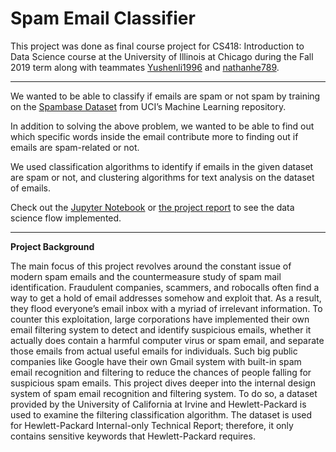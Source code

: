 # Spam Email Classifier

This project was done as final course project for CS418: Introduction to Data Science course at the University of Illinois at Chicago during the Fall 2019 term along with teammates [Yushenli1996](https://github.com/Yushenli1996) and [nathanhe789](https://github.com/nathanhe789).

----

We wanted to be able to classify if emails are spam or not spam by training on the [Spambase Dataset](https://archive.ics.uci.edu/ml/datasets/spambase) from UCI’s Machine Learning repository. 

In addition to solving the above problem, we wanted to be able to find out which specific words inside the email contribute more to finding out if emails are spam-related or not.

We used classification algorithms to identify if emails in the given dataset are spam or not, and clustering algorithms for text analysis on the dataset of emails.

Check out the [Jupyter Notebook](SpamEmailClassifier.ipynb "Spam Email Classifier") or [the project report](https://docs.google.com/document/d/1HDNRm1eo5YnTJG1SPG9VdGhRVKZpo7TECoHNzEcC2sY/edit?usp=sharing "Final Project Report") to see the data science flow implemented.

----

**Project Background**

The main focus of this project revolves around the constant issue of modern spam emails and the countermeasure study of spam mail identification. Fraudulent companies, scammers, and robocalls often find a way to get a hold of email addresses somehow and exploit that. As a result, they flood everyone’s email inbox with a myriad of irrelevant information. To counter this exploitation, large corporations have implemented their own email filtering system to detect and identify suspicious emails, whether it actually does contain a harmful computer virus or spam email, and separate those emails from actual useful emails for individuals. Such big public companies like Google have their own Gmail system with built-in spam email recognition and filtering to reduce the chances of people falling for suspicious spam emails. This project dives deeper into the internal design system of spam email recognition and filtering system. To do so, a dataset provided by the University of California at Irvine and Hewlett-Packard is used to examine the filtering classification algorithm. The dataset is used for Hewlett-Packard Internal-only Technical Report; therefore, it only contains sensitive keywords that Hewlett-Packard requires.
